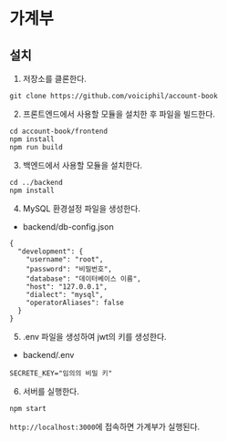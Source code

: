 # 가계부
## 설치
1. 저장소를 클론한다.
```
git clone https://github.com/voiciphil/account-book
```
2. 프론트엔드에서 사용할 모듈을 설치한 후 파일을 빌드한다.
```
cd account-book/frontend
npm install
npm run build
```
3. 백엔드에서 사용할 모듈을 설치한다.
```
cd ../backend
npm install
```
4. MySQL 환경설정 파일을 생성한다.
* backend/db-config.json
```
{
  "development": {
    "username": "root",
    "password": "비밀번호",
    "database": "데이터베이스 이름",
    "host": "127.0.0.1",
    "dialect": "mysql",
    "operatorAliases": false
  }
}
```
5. .env 파일을 생성하여 jwt의 키를 생성한다.
* backend/.env
```
SECRETE_KEY="임의의 비밀 키"
```
6. 서버를 실행한다.
```
npm start
```
`http://localhost:3000`에 접속하면 가계부가 실행된다.
